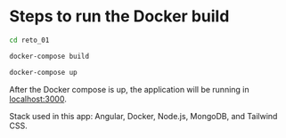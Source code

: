 # Steps to run the Docker build
```bash
cd reto_01
```
```bash
docker-compose build
```
```bash
docker-compose up
```

After the Docker compose is up, the application will be running in [localhost:3000](http://localhost:3000/).

Stack used in this app: Angular, Docker, Node.js, MongoDB, and Tailwind CSS.
